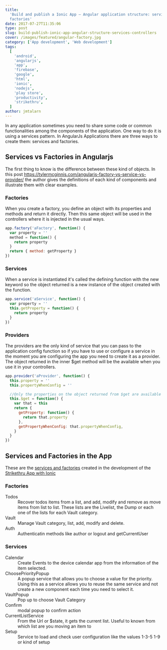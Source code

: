 ```yaml
---
title:
  'Build and publish a Ionic App – Angular application structure: services and
  factories'
date: 2017-07-27T11:35:06
type: post
slug: build-publish-ionic-app-angular-structure-services-controllers
cover: /images/featured/angular-factory.jpg
category: ['App development', 'Web development']
tags:
  [
    'android',
    'angularjs',
    'app',
    'firebase',
    'google',
    'html',
    'ionic',
    'nodejs',
    'play store',
    'productivity',
    'strikethru',
  ]
author: jmtalarn
---
```


In any application sometimes you need to share some code or common functionalities among the components of the application. One way to do it is using a services pattern. In AngularJs Applications there are three ways to create them: services and factories.
<!--more-->
<h2>Services vs Factories in Angularjs</h2>
<p>The first thing to know is the difference between these kind of objects. In this post <a href="https://tylermcginnis.com/angularjs-factory-vs-service-vs-provider/">https://tylermcginnis.com/angularjs-factory-vs-service-vs-provider/</a> the author gives the definitions of each kind of components and illustrate them with clear examples.</p>
<h3>Factories</h3>
<p>When you create a factory, you define an object with its properties and methods and return it directly. Then this same object will be used in the controllers where it is injected in the usual ways.</p>

```javascript
app.factory('aFactory', function() {
  var property = ''
  method = function() {
    return property
  }
  return { method: getProperty }
})
```

<h3>Services</h3>
<p>When a service is instantiated it's called the defining function with the new keyword so the object returned is a new instance of the object created with the function.</p>

```javascript
app.service('aService', function() {
  var property = ''
  this.getProperty = function() {
    return property
  }
})
```

<h3>Providers</h3>
<p>The providers are the only kind of service that you can pass to the application config function so if you have to use or configure a service in the moment you are configuring the app you need to create it as a provider. The object returned in the inner $get method will be the available when you use it in your controllers.</p>

```javascript
app.provider('aProvider', function() {
  this.property = ''
  this.propertyWhenConfig = ''

  //Only the properties on the object returned from $get are available in the controller.
  this.$get = function() {
    var that = this
    return {
      getProperty: function() {
        return that.property
      },
      getPropertyWhenConfig: that.propertyWhenConfig,
    }
  }
})
```

<h2>Services and Factories in the App</h2>
<p>These are the <a href="https://github.com/jmtalarn/strikethru/blob/master/www/js/services.js">services and factories</a> created in the development of the <a href="http://blog.jmtalarn.com/build-publish-ionic-app-i-idea/">Strikethru App with Ionic</a></p>
<h3>Factories</h3>
<dl>
<dt>Todos</dt>
<dd>Recover todos items from a list, and add, modify and remove as move items from list to list. These lists are the Livelist, the Dump or each one of the lists for each Vault category.</dd>
<dt>Vault</dt>
<dd>Manage Vault category, list, add, modify and delete.</dd>
<dt>Auth</dt>
<dd>Authenticatin methods like author or logout and getCurrentUser</dd>
</dl>
<h3>Services</h3>
<dl>
<dt>Calendar</dt>
<dd>Create Events to the device calendar app from the information of the item selected.</dd>
<dt>ChoosePriorityPopup</dt>
<dd>A popup service that allows you to choose a value for the priority. Using this as a service allows you to reuse the same service and not create a new component each time you need to select it.</dd>
<dt>VaultPopup</dt>
<dd>Pop up to choose Vault Category</dd>
<dt>Confirm</dt>
<dd>modal popup to confirm action</dd>
<dt>CurrentListService</dt>
<dd>From the Url or $state, it gets the current list. Useful to known from which list are you moving an item to</dd>
<dt>Setup</dt>
<dd>Service to load and check user configuration like the values 1-3-5 1-9 or kind of setup</dd>
</dl>
